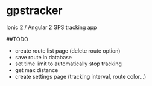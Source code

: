 # gpstracker

Ionic 2 / Angular 2 GPS tracking app

##TODO

- create route list page (delete route option)
- save route in database
- set time limit to automatically stop tracking
- get max distance
- create settings page (tracking interval, route color...)
